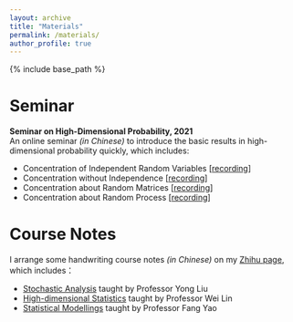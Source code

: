 ```yaml
---
layout: archive
title: "Materials"
permalink: /materials/
author_profile: true
---
```


{% include base_path %}

Seminar
=======================
**Seminar on High-Dimensional Probability, 2021** <br>
An online seminar *(in Chinese)* to introduce the basic results in high-dimensional probability quickly, which includes:
* Concentration of Independent Random Variables [[recording](https://www.bilibili.com/video/BV1ey4y187xN/)]
* Concentration without Independence [[recording](https://www.bilibili.com/video/BV1vv411h7TJ/)]
* Concentration about Random Matrices [[recording](https://www.bilibili.com/video/BV1qf4y147Q9/)]
* Concentration about Random Process [[recording](https://www.bilibili.com/video/BV1hN411Q7h1/)]


Course Notes
=======================
I arrange some handwriting course notes *(in Chinese)* on my [Zhihu page](https://www.zhihu.com/people/chen-yu-fan-87-98), which includes：
* [Stochastic Analysis](https://zhuanlan.zhihu.com/p/449169834) taught by Professor Yong Liu
* [High-dimensional Statistics](https://zhuanlan.zhihu.com/p/369446317) taught by Professor Wei Lin
* [Statistical Modellings](https://www.zhihu.com/column/c_1387905285860741120) taught by Professor Fang Yao
